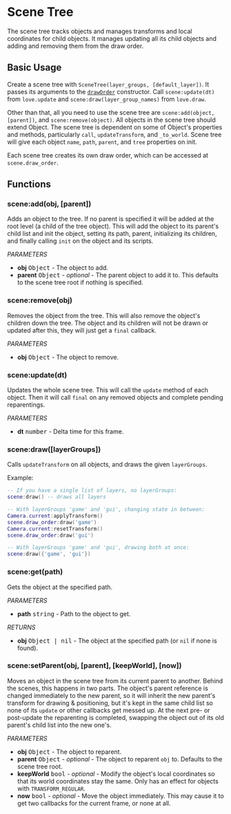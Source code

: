 Scene Tree
==========

The scene tree tracks objects and manages transforms and local coordinates for child objects. It manages updating all its child objects and adding  and removing them from the draw order.

Basic Usage
-----------

Create a scene tree with `SceneTree(layer_groups, [default_layer])`. It passes its arguments to the [`drawOrder`](draw-order.md) constructor.  Call `scene:update(dt)` from `love.update` and `scene:draw(layer_group_names)` from `love.draw`.

Other than that, all you need to use the scene tree are `scene:add(object, [parent])`, and `scene:remove(object)`. All objects in the scene tree should extend Object. The scene tree is dependent on some of Object's properties and methods, particularly `call`, `updateTransform`, and `_to_world`. Scene tree will give each object `name`, `path`, `parent`, and `tree` properties on init.

Each scene tree creates its own draw order, which can be accessed at `scene.draw_order`.

Functions
---------

### scene:add(obj, [parent])
Adds an object to the tree. If no parent is specified it will be added at the root level (a child of the tree object). This will add the object to its parent's child list and init the object, setting its path, parent, initializing its children, and finally calling `init` on the object and its scripts.

_PARAMETERS_
* __obj__ <kbd>Object</kbd> - The object to add.
* __parent__ <kbd>Object</kbd> - _optional_ - The parent object to add it to. This defaults to the scene tree root if nothing is specified.

### scene:remove(obj)
Removes the object from the tree. This will also remove the object's children down the tree. The object and its children will not be drawn or updated after this, they will just get a `final` callback.

_PARAMETERS_
* __obj__ <kbd>Object</kbd> - The object to remove.

### scene:update(dt)
Updates the whole scene tree. This will call the `update` method of each object. Then it will call `final` on any removed objects and complete pending reparentings.

_PARAMETERS_
* __dt__ <kbd>number</kbd> - Delta time for this frame.

### scene:draw([layerGroups])
Calls `updateTransform` on all objects, and draws the given `layerGroups`.

Example:
```lua
-- If you have a single list of layers, no layerGroups:
scene:draw() -- draws all layers

-- With layerGroups 'game' and 'gui', changing state in between:
Camera.current:applyTransform()
scene.draw_order:draw('game')
Camera.current:resetTransform()
scene.draw_order:draw('gui')

-- With layerGroups 'game' and 'gui', drawing both at once:
scene:draw({'game', 'gui'})
```

### scene:get(path)
Gets the object at the specified path.

_PARAMETERS_
* __path__ <kbd>string</kbd> - Path to the object to get.

_RETURNS_
* __obj__ <kbd>Object | nil</kbd> - The object at the specified path (or `nil` if none is found).

### scene:setParent(obj, [parent], [keepWorld], [now])
Moves an object in the scene tree from its current parent to another. Behind the scenes, this happens in two parts. The object's parent reference is changed immediately to the new parent, so it will inherit the new parent's transform for drawing & positioning, but it's kept in the same child list so none of its `update` or other callbacks get messed up. At the next pre- or post-update the reparenting is completed, swapping the object out of its old parent's child list into the new one's.

_PARAMETERS_
* __obj__ <kbd>Object</kbd> - The object to reparent.
* __parent__ <kbd>Object</kbd> - _optional_ - The object to reparent `obj` to. Defaults to the scene tree root.
* __keepWorld__ <kbd>bool</kbd> - _optional_ - Modify the object's local coordinates so that its world coordinates stay the same. Only has an effect for objects with `TRANSFORM_REGULAR`.
* __now__ <kbd>bool</kbd> - _optional_ - Move the object immediately. This may cause it to get two callbacks for the current frame, or none at all.

